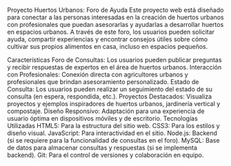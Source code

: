 Proyecto Huertos Urbanos: Foro de Ayuda
Este proyecto web está diseñado para conectar a las personas interesadas en la creación de huertos urbanos con profesionales que puedan asesorarlas y ayudarlas a desarrollar huertos en espacios urbanos. A través de este foro, los usuarios pueden solicitar ayuda, compartir experiencias y encontrar consejos útiles sobre cómo cultivar sus propios alimentos en casa, incluso en espacios pequeños.

Características
Foro de Consultas: Los usuarios pueden publicar preguntas y recibir respuestas de expertos en el área de huertos urbanos.
Interacción con Profesionales: Conexión directa con agricultores urbanos y profesionales que brindan asesoramiento personalizado.
Estado de Consulta: Los usuarios pueden realizar un seguimiento del estado de su consulta (en espera, respondida, etc.).
Proyectos Destacados: Visualiza proyectos y ejemplos inspiradores de huertos urbanos, jardinería vertical y compostaje.
Diseño Responsivo: Adaptación para una experiencia de usuario óptima en dispositivos móviles y de escritorio.
Tecnologías Utilizadas
HTML5: Para la estructura del sitio web.
CSS3: Para los estilos y diseño visual.
JavaScript: Para interactividad en el sitio.
Node.js: Backend (si se requiere para la funcionalidad de consultas en el foro).
MySQL: Base de datos para almacenar consultas y respuestas (si se implementa backend).
Git: Para el control de versiones y colaboración en equipo.
